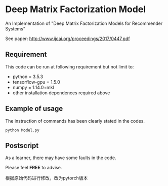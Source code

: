 # Deep Matrix Factorization Model
An Implementation of "Deep Matrix Factorization Models for Recommender Systems"

See paper: http://www.ijcai.org/proceedings/2017/0447.pdf

## Requirement
This code can be run at following requirement but not limit to:
- python = 3.5.3
- tensorflow-gpu = 1.5.0
- numpy = 1.14.0+mkl
- other installation dependences required above

## Example of usage
The instruction of commands has been clearly stated in the codes. 
```
python Model.py
```
## Postscript
As a learner, there may have some faults in the code.

Please feel **FREE** to advise.

根据原始代码进行修改，改为pytorch版本